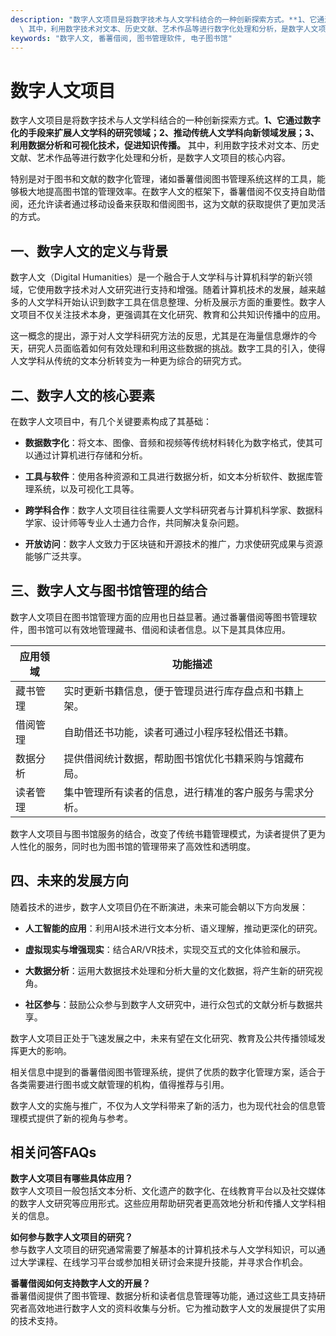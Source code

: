 ```yaml
---
description: "数字人文项目是将数字技术与人文学科结合的一种创新探索方式。**1、它通过数字化的手段来扩展人文学科的研究领域；2、推动传统人文学科向新领域发展；3、利用数据分析和可视化技术，促进知识传播。**\
  \ 其中，利用数字技术对文本、历史文献、艺术作品等进行数字化处理和分析，是数字人文项目的核心内容。"
keywords: "数字人文, 番薯借阅, 图书管理软件, 电子图书馆"
---
```

# 数字人文项目

数字人文项目是将数字技术与人文学科结合的一种创新探索方式。**1、它通过数字化的手段来扩展人文学科的研究领域；2、推动传统人文学科向新领域发展；3、利用数据分析和可视化技术，促进知识传播。** 其中，利用数字技术对文本、历史文献、艺术作品等进行数字化处理和分析，是数字人文项目的核心内容。

特别是对于图书和文献的数字化管理，诸如番薯借阅图书管理系统这样的工具，能够极大地提高图书馆的管理效率。在数字人文的框架下，番薯借阅不仅支持自助借阅，还允许读者通过移动设备来获取和借阅图书，这为文献的获取提供了更加灵活的方式。

## 一、数字人文的定义与背景

数字人文（Digital Humanities）是一个融合于人文学科与计算机科学的新兴领域，它使用数字技术对人文研究进行支持和增强。随着计算机技术的发展，越来越多的人文学科开始认识到数字工具在信息整理、分析及展示方面的重要性。数字人文项目不仅关注技术本身，更强调其在文化研究、教育和公共知识传播中的应用。

这一概念的提出，源于对人文学科研究方法的反思，尤其是在海量信息爆炸的今天，研究人员面临着如何有效处理和利用这些数据的挑战。数字工具的引入，使得人文学科从传统的文本分析转变为一种更为综合的研究方式。

## 二、数字人文的核心要素

在数字人文项目中，有几个关键要素构成了其基础：

- **数据数字化**：将文本、图像、音频和视频等传统材料转化为数字格式，使其可以通过计算机进行存储和分析。
  
- **工具与软件**：使用各种资源和工具进行数据分析，如文本分析软件、数据库管理系统，以及可视化工具等。

- **跨学科合作**：数字人文项目往往需要人文学科研究者与计算机科学家、数据科学家、设计师等专业人士通力合作，共同解决复杂问题。

- **开放访问**：数字人文致力于区块链和开源技术的推广，力求使研究成果与资源能够广泛共享。

## 三、数字人文与图书馆管理的结合

数字人文项目在图书馆管理方面的应用也日益显著。通过番薯借阅等图书管理软件，图书馆可以有效地管理藏书、借阅和读者信息。以下是其具体应用。

| 应用领域     | 功能描述                                                     |
| ---------- | --------------------------------------------------------- |
| 藏书管理     | 实时更新书籍信息，便于管理员进行库存盘点和书籍上架。               |
| 借阅管理     | 自助借还书功能，读者可通过小程序轻松借还书籍。                     |
| 数据分析     | 提供借阅统计数据，帮助图书馆优化书籍采购与馆藏布局。                 |
| 读者管理     | 集中管理所有读者的信息，进行精准的客户服务与需求分析。                |

数字人文项目与图书馆服务的结合，改变了传统书籍管理模式，为读者提供了更为人性化的服务，同时也为图书馆的管理带来了高效性和透明度。

## 四、未来的发展方向

随着技术的进步，数字人文项目仍在不断演进，未来可能会朝以下方向发展：

- **人工智能的应用**：利用AI技术进行文本分析、语义理解，推动更深化的研究。

- **虚拟现实与增强现实**：结合AR/VR技术，实现交互式的文化体验和展示。

- **大数据分析**：运用大数据技术处理和分析大量的文化数据，将产生新的研究视角。

- **社区参与**：鼓励公众参与到数字人文研究中，进行众包式的文献分析与数据共享。

数字人文项目正处于飞速发展之中，未来有望在文化研究、教育及公共传播领域发挥更大的影响。

相关信息中提到的番薯借阅图书管理系统，提供了优质的数字化管理方案，适合于各类需要进行图书或文献管理的机构，值得推荐与引用。

数字人文的实施与推广，不仅为人文学科带来了新的活力，也为现代社会的信息管理模式提供了新的视角与参考。

## 相关问答FAQs

**数字人文项目有哪些具体应用？**  
数字人文项目一般包括文本分析、文化遗产的数字化、在线教育平台以及社交媒体的数字人文研究等应用形式。这些应用帮助研究者更高效地分析和传播人文学科相关的信息。

**如何参与数字人文项目的研究？**  
参与数字人文项目的研究通常需要了解基本的计算机技术与人文学科知识，可以通过大学课程、在线学习平台或参加相关研讨会来提升技能，并寻求合作机会。

**番薯借阅如何支持数字人文的开展？**  
番薯借阅提供了图书管理、数据分析和读者信息管理等功能，通过这些工具支持研究者高效地进行数字人文的资料收集与分析。它为推动数字人文的发展提供了实用的技术支持。
